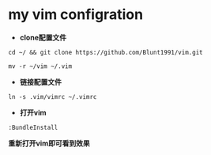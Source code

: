 # my vim configration

- **clone配置文件**

`cd ~/ && git clone https://github.com/Blunt1991/vim.git`

`mv -r ~/vim ~/.vim`

- **链接配置文件**

`ln -s .vim/vimrc ~/.vimrc`

- **打开vim**

`:BundleInstall`

**重新打开vim即可看到效果**

